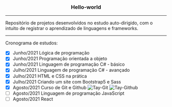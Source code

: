 <h3 align="center"> Hello-world </h3>
<hr>
<p>Repositório de projetos desenvolvidos no estudo auto-dirigido, com o intuito de registrar o aprendizado de linguagens e frameworks.<p>
<hr>

Cronograma de estudos:
- [x] Junho/2021 Lógica de programação
- [x] Junho/2021 Programação orientada a objeto 
- [x] Junho/2021 Linguagem de programação C# - básico 
- [x] Julho/2021 Linguagem de programação C# - avançado
- [x] Julho/2021 HTML e CSS na prática
- [x] Julho/2021 Criando um site com Bootstrap5 e Sass 
- [x] Agosto/2021 Curso de Git e Github ![Tay-Git](https://img.shields.io/badge/Git-F05032?style=for-the-badge&logo=git&logoColor=white) ![Tay-Github](https://img.shields.io/badge/GitHub-100000?style=for-the-badge&logo=github&logoColor=white)
- [ ] Agosto/2021 Linguagem de programação JavaScript
- [ ] Agosto/2021 React
